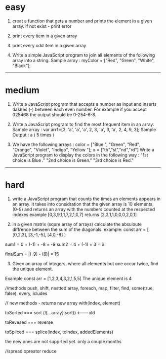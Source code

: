 # easy

1. creat a function that gets a number and prints the element
in a given array.
if not exist - print error

2. print every item in a given array

3. print every odd item in a given array

4. Write a simple JavaScript program to join all elements of the following array into a string.
Sample array : myColor = ["Red", "Green", "White", "Black"];
----------------------------------------------------------------------------------------------------------------------------

# medium

1. Write a JavaScript program that accepts a number 
as input and inserts dashes (-) between each even number. For 
example if you accept 025468 the output should be 0-254-6-8.

2. Write a JavaScript program to find the most frequent 
item in an array.
Sample array : var arr1=[3, 'a', 'a', 'a', 2, 3, 'a', 3, 'a', 2, 4, 9, 3];
Sample Output : a ( 5 times )

3. We have the following arrays :
color = ["Blue ", "Green", "Red", "Orange", "Violet", "Indigo", "Yellow "];
o = ["th","st","nd","rd"]
Write a JavaScript program to display the colors in
 the following way :
"1st choice is Blue ."
"2nd choice is Green."
"3rd choice is Red."
----------------------------------------------------------------------------------------------------------------------------

# hard

1. write a JavaScript program that counts the
 times an elements appears in an array. it takes into
considration that the given array is 10 elements, (0-9)
and returns an array with the numbers counted at the respected 
indexes
example 
[0,3,9,1,1,7,2,1,0,7]
returns
[2,3,1,1,0,0,0,2,0,1]

2. in a given matrix (squre array of arrays) calculate the
absuloute diffrence between the sum of the diagonals. example:
const arr = [
    [0,2,3],
    [3,-1,-5],
    [4,0,-8]
    ]

sum1 =  0 + (-1) + -8 = -9
sum2 = 4 + (-1) + 3 = 6 

finalSum = |(-9) - (6)| = 15

3. Given an array of integers, where all elements 
but one occur twice, find the unique element.

Example
const arr = [1,2,3,4,3,2,1,5,5]
The unique element is 4

//methods
push, shift, nestted array, foreach, map, filter,
find, some(true, false), every, icludes

// new methods - returns new array
with(index, element)

toSorted === sort
//[...array].sort() <---old

toRevesed === reverse

toSpliced === splice(index, toIndex, addedElements)

the new ones are not supprted yet. only a couple months

//spread opreator
 reduce
 